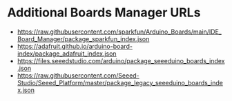 # Additional Boards Manager URLs
* https://raw.githubusercontent.com/sparkfun/Arduino_Boards/main/IDE_Board_Manager/package_sparkfun_index.json
* https://adafruit.github.io/arduino-board-index/package_adafruit_index.json
* https://files.seeedstudio.com/arduino/package_seeeduino_boards_index.json
* https://raw.githubusercontent.com/Seeed-Studio/Seeed_Platform/master/package_legacy_seeeduino_boards_index.json
